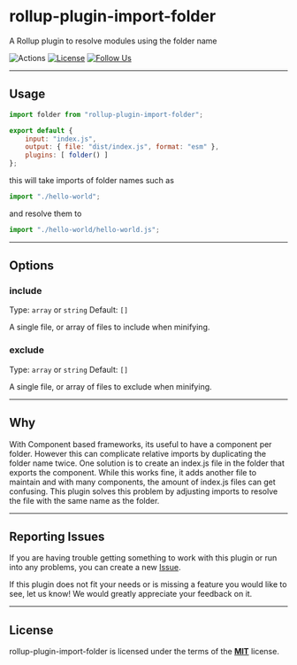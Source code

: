 # rollup-plugin-import-folder

A Rollup plugin to resolve modules using the folder name

![Actions](https://github.com/jleeson/rollup-plugin-import-folder/workflows/build/badge.svg)
[![License](https://img.shields.io/badge/license-MIT-blue.svg)](https://github.com/jleeson/rollup-plugin-import-folder/blob/master/LICENSE)
[![Follow Us](https://img.shields.io/badge/follow-on%20twitter-4AA1EC.svg)](https://twitter.com/jleesons)

---

## Usage

```js
import folder from "rollup-plugin-import-folder";

export default {
    input: "index.js",
    output: { file: "dist/index.js", format: "esm" },
    plugins: [ folder() ]
};
```

this will take imports of folder names such as
```js
import "./hello-world";
```

and resolve them to
```js
import "./hello-world/hello-world.js";
```

---

## Options

### include

Type: `array` or `string`
Default: `[]`

A single file, or array of files to include when minifying.

### exclude

Type: `array` or `string`
Default: `[]`

A single file, or array of files to exclude when minifying.

---

## Why

With Component based frameworks, its useful to have a component per folder. However this can complicate relative imports by duplicating the folder name twice. One solution is to create an index.js file in the folder that exports the component. While this works fine, it adds another file to maintain and with many components, the amount of index.js files can get confusing. This plugin solves this problem by adjusting imports to resolve the file with the same name as the folder.

---

## Reporting Issues

If you are having trouble getting something to work with this plugin or run into any problems, you can create a new [Issue](https://github.com/jleeson/rollup-plugin-import-folder/issues).

If this plugin does not fit your needs or is missing a feature you would like to see, let us know! We would greatly appreciate your feedback on it.

---

## License

rollup-plugin-import-folder is licensed under the terms of the [**MIT**](https://github.com/jleeson/rollup-plugin-import-folder/blob/master/LICENSE) license.
